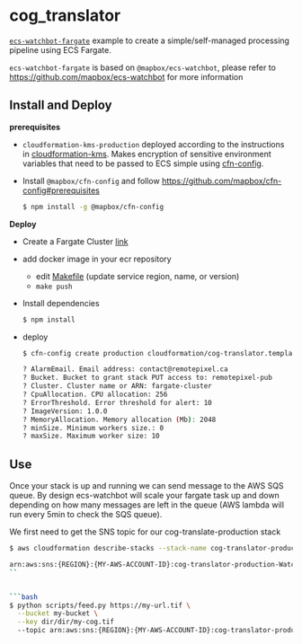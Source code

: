cog_translator
==============

[`ecs-watchbot-fargate`](https://github.com/vincentsarago/ecs-watchbot-fargate) example to create a simple/self-managed processing pipeline using ECS Fargate.

`ecs-watchbot-fargate` is based on `@mapbox/ecs-watchbot`, please refer to https://github.com/mapbox/ecs-watchbot for more information

Install and Deploy
------------------

**prerequisites**

- `cloudformation-kms-production` deployed according to the instructions in [cloudformation-kms](https://github.com/mapbox/cloudformation-kms). Makes encryption of sensitive environment variables that need to be passed to ECS simple using [cfn-config](https://github.com/mapbox/cfn-config).

- Install `@mapbox/cfn-config` and follow https://github.com/mapbox/cfn-config#prerequisites

  ```bash
  $ npm install -g @mapbox/cfn-config
  ```

**Deploy**
- Create a Fargate Cluster [link](link)

- add docker image in your ecr repository
  - edit [Makefile](https://github.com/vincentsarago/cog-translator/blob/master/Makefile) (update service region, name, or version)
  - `make push`

- Install dependencies

  ```bash
  $ npm install
  ```

- deploy

  ```bash
  $ cfn-config create production cloudformation/cog-translator.template.js -c mybucket-configs

  ? AlarmEmail. Email address: contact@remotepixel.ca
  ? Bucket. Bucket to grant stack PUT access to: remotepixel-pub
  ? Cluster. Cluster name or ARN: fargate-cluster
  ? CpuAllocation. CPU allocation: 256
  ? ErrorThreshold. Error threshold for alert: 10
  ? ImageVersion: 1.0.0
  ? MemoryAllocation. Memory allocation (Mb): 2048
  ? minSize. Minimum workers size.: 0
  ? maxSize. Maximum worker size: 10
  ```


Use
---

Once your stack is up and running we can send message to the AWS SQS queue. By design ecs-watchbot will scale your fargate task up and down depending on how many messages are left in the queue (AWS lambda will run every 5min to check the SQS queue).

We first need to get the SNS topic for our cog-translate-production stack

```bash
$ aws cloudformation describe-stacks --stack-name cog-translator-production | jq -r '.Stacks[0].Outputs[] | select(.OutputKey == "SnsTopic") | .OutputValue'

arn:aws:sns:{REGION}:{MY-AWS-ACCOUNT-ID}:cog-translator-production-WatchbotTopic-{STACK-VERSION}
``


```bash
$ python scripts/feed.py https://my-url.tif \
  --bucket my-bucket \
  --key dir/dir/my-cog.tif
  --topic arn:aws:sns:{REGION}:{MY-AWS-ACCOUNT-ID}:cog-translator-production-WatchbotTopic-{STACK-VERSION}
```
